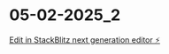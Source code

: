 # 05-02-2025_2

[Edit in StackBlitz next generation editor ⚡️](https://stackblitz.com/~/github.com/uclcitct/05-02-2025_2)